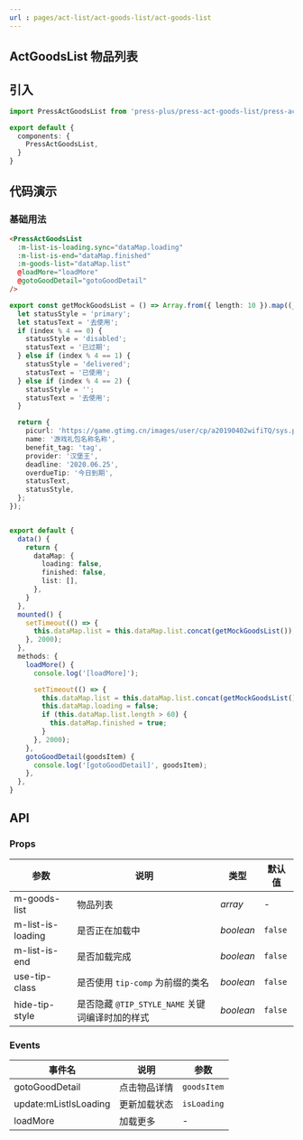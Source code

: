 ```yaml
---
url : pages/act-list/act-goods-list/act-goods-list
---
```


## ActGoodsList 物品列表


## 引入

```ts
import PressActGoodsList from 'press-plus/press-act-goods-list/press-act-goods-list';

export default {
  components: {
    PressActGoodsList,
  }
}
```

## 代码演示

### 基础用法

```html
<PressActGoodsList
  :m-list-is-loading.sync="dataMap.loading"
  :m-list-is-end="dataMap.finished"
  :m-goods-list="dataMap.list"
  @loadMore="loadMore"
  @gotoGoodDetail="gotoGoodDetail"
/>
```

```ts
export const getMockGoodsList = () => Array.from({ length: 10 }).map((_, index) => {
  let statusStyle = 'primary';
  let statusText = '去使用';
  if (index % 4 == 0) {
    statusStyle = 'disabled';
    statusText = '已过期';
  } else if (index % 4 == 1) {
    statusStyle = 'delivered';
    statusText = '已使用';
  } else if (index % 4 == 2) {
    statusStyle = '';
    statusText = '去使用';
  }

  return {
    picurl: 'https://game.gtimg.cn/images/user/cp/a20190402wifiTQ/sys.png',
    name: '游戏礼包名称名称',
    benefit_tag: 'tag',
    provider: '汉堡王',
    deadline: '2020.06.25',
    overdueTip: '今日到期',
    statusText,
    statusStyle,
  };
});


export default {
  data() {
    return {
      dataMap: {
        loading: false,
        finished: false,
        list: [],
      },
    }
  },
  mounted() {
    setTimeout(() => {
      this.dataMap.list = this.dataMap.list.concat(getMockGoodsList());
    }, 2000);
  },
  methods: {
    loadMore() {
      console.log('[loadMore]');

      setTimeout(() => {
        this.dataMap.list = this.dataMap.list.concat(getMockGoodsList());
        this.dataMap.loading = false;
        if (this.dataMap.list.length > 60) {
          this.dataMap.finished = true;
        }
      }, 2000);
    },
    gotoGoodDetail(goodsItem) {
      console.log('[gotoGoodDetail]', goodsItem);
    },
  },
}
```

## API

### Props


| 参数              | 说明                                            | 类型      | 默认值  |
| ----------------- | ----------------------------------------------- | --------- | ------- |
| m-goods-list      | 物品列表                                        | _array_   | -       |
| m-list-is-loading | 是否正在加载中                                  | _boolean_ | `false` |
| m-list-is-end     | 是否加载完成                                    | _boolean_ | `false` |
| use-tip-class     | 是否使用 `tip-comp` 为前缀的类名                | _boolean_ | `false` |
| hide-tip-style    | 是否隐藏 `@TIP_STYLE_NAME` 关键词编译时加的样式 | _boolean_ | `false` |


### Events

| 事件名                | 说明         | 参数        |
| --------------------- | ------------ | ----------- |
| gotoGoodDetail        | 点击物品详情 | `goodsItem` |
| update:mListIsLoading | 更新加载状态 | `isLoading` |
| loadMore              | 加载更多     | -           |
